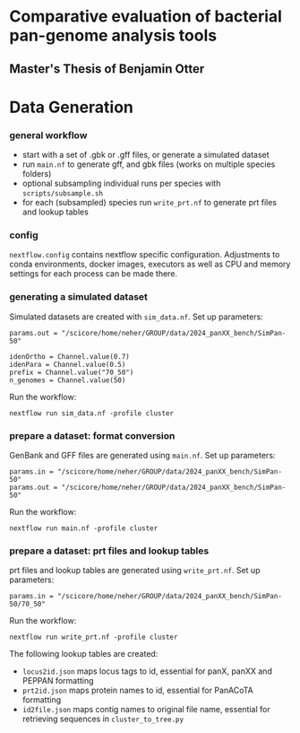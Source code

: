 # Comparative evaluation of bacterial pan-genome analysis tools
## Master's Thesis of Benjamin Otter

# Data Generation

### general workflow
- start with a set of .gbk or .gff files, or generate a simulated dataset
- run `main.nf` to generate gff, and gbk files (works on multiple species folders)
- optional subsampling individual runs per species with `scripts/subsample.sh`
- for each (subsampled) species run `write_prt.nf` to generate prt files and lookup tables

### config
`nextflow.config` contains nextflow specific configuration. Adjustments to conda environments, docker images, executors as well as CPU and memory settings for each process can be made there.

### generating a simulated dataset
Simulated datasets are created with `sim_data.nf`.
Set up parameters:
```
params.out = "/scicore/home/neher/GROUP/data/2024_panXX_bench/SimPan-50"

idenOrtho = Channel.value(0.7)
idenPara = Channel.value(0.5)
prefix = Channel.value("70_50")
n_genomes = Channel.value(50)
```
Run the workflow:
```
nextflow run sim_data.nf -profile cluster
```

### prepare a dataset: format conversion
GenBank and GFF files are generated using `main.nf`.
Set up parameters:
```
params.in = "/scicore/home/neher/GROUP/data/2024_panXX_bench/SimPan-50"
params.out = "/scicore/home/neher/GROUP/data/2024_panXX_bench/SimPan-50"
```
Run the workflow:
```
nextflow run main.nf -profile cluster
```

### prepare a dataset: prt files and lookup tables
prt files and lookup tables are generated using `write_prt.nf`.
Set up parameters:
```
params.in = "/scicore/home/neher/GROUP/data/2024_panXX_bench/SimPan-50/70_50"
```

Run the workflow:
```
nextflow run write_prt.nf -profile cluster
```

The following lookup tables are created:
- `locus2id.json` maps locus tags to id, essential for panX, panXX and PEPPAN formatting
- `prt2id.json` maps protein names to id, essential for PanACoTA formatting
- `id2file.json` maps contig names to original file name, essential for retrieving sequences in `cluster_to_tree.py`




